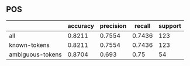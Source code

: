 
## POS

|                  | accuracy | precision | recall | support |
|------------------|----------|-----------|--------|---------|
| all              | 0.8211   | 0.7554    | 0.7436 | 123     |
| known-tokens     | 0.8211   | 0.7554    | 0.7436 | 123     |
| ambiguous-tokens | 0.8704   | 0.693     | 0.75   | 54      |

